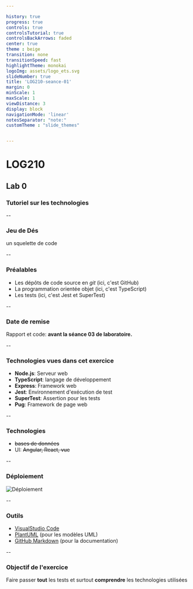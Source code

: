 ```yaml
---

history: true
progress: true
controls: true
controlsTutorial: true
controlsBackArrows: faded
center: true
theme : beige
transition: none
transitionSpeed: fast
highlightTheme: monokai
logoImg: assets/logo_ets.svg
slideNumber: true
title: 'LOG210-seance-01'
margin: 0
minScale: 1
maxScale: 1
viewDistance: 3
display: block
navigationMode: 'linear'
notesSeparator: "note:"
customTheme : "slide_themes"


---
```


# LOG210 
## Lab 0
### Tutoriel sur les technologies

--

### **Jeu de Dés** 
un squelette de code

--

### Préalables

- Les dépôts de code source en *git* (ici, c'est GitHub)
- La programmation orientée objet (ici, c'est TypeScript)
- Les tests (ici, c'est Jest et SuperTest)

--

### Date de remise

Rapport et code:  **avant la séance 03 de laboratoire.**

--

### Technologies vues dans cet exercice

- **Node.js**: Serveur web
- **TypeScript**: langage de développement
- **Express**: Framework web
- **Jest**: Environnement d'exécution de test
- **SuperTest**: Assertion pour les tests
- **Pug**: Framework de page web

--

### Technologies

- <s>bases de données</s>
- UI: <s>Angular, React, vue </s>

--

### Déploiement

![Déploiement](https://www.plantuml.com/plantuml/svg/NP6nZjim38PtFGMHAHKG0-tOAHc28Xc284xH8UwWseohngO4YLOR57sWFiUzs56A3uUxHH1__kBF3rf7De6dSL3nPicRO4Q8V1zGpc3RTvtMZTuH4jV58irFIf7h41O7asnl6AS0emY1S04cWiZmLm70wrku74sF4NxZ3rZwu1AI8Mwe4urnz8DXkMbzd7gjFpI437kJJDq6w_bx7lhbwqxzoy6CkKHAah2bP8CZmZ5do4gYTK__4mxE-oAAeFL1bgj-HQqLKWTvn0j1ZI7bzR_9NhEh86HzPh346AwcHJYvYOL2-kMAGHN3PUFzO5l3rb53Mc__-81HqXfQQds-UtnW25WX4RlAA484gzLodWMVONFSmMbRdu5iGZF1HpMtLkLDGG-s_ydW20PBjn9_niWHJC9MIFTIQ5rqPAdhoMF8ZZViI0cgoLVvfnx5W5Uk2hLQYqy--Ha0 "Déploiement")


--

### Outils
- [VisualStudio Code](https://code.visualstudio.com/docs/getstarted/introvideos)
- [PlantUML](http://plantuml.com/fr/guide) (pour les modèles UML)
- [GitHub Markdown](https://docs.github.com/en/get-started/writing-on-github/getting-started-with-writing-and-formatting-on-github/basic-writing-and-formatting-syntax) (pour la documentation)

--

### Objectif de l'exercice

Faire passer **tout** les tests et surtout **comprendre** les technologies utilisées

